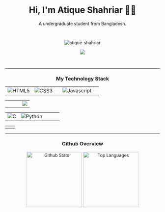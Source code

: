 <h1 align="center">Hi, I'm Atique Shahriar 👨‍💻</h1>
<p align="center">A undergraduate student from Bangladesh.</p>


<p align="center">
    <a href="https://www.linkedin.com/in/atique-shahriar/"><img
            src="https://img.shields.io/badge/LinkedIn-0077B5?style=for-the-badge&logo=linkedin&logoColor=white"
            alt="" /></a>
    <a href="https://www.facebook.com/atiqueshahriarr"><img
            src="https://img.shields.io/badge/Facebook-1877F2?style=for-the-badge&logo=facebook&logoColor=white"
            alt="" /></a>
</p>


<p align="center"> <img
        src="https://komarev.com/ghpvc/?username=atique-shahriar&label=Profile%20views&color=0e75b6&style=flat"
        alt="atique-shahriar" /></p>


<p align="center">
    <img
        src="https://github-readme-streak-stats.herokuapp.com/?user=atique-shahriar&stroke=ffffff&background=27272a&ring=22c55e&fire=22c55e&currStreakNum=ffffff&currStreakLabel=22c55e&sideNums=ffffff&sideLabels=ffffff&dates=ffffff&hide_border=true" />
</p>


<p align="center">
    <a href="mailto:satique06@gmail.com"><img
            src="https://img.shields.io/badge/Gmail-D14836?style=for-the-badge&logo=gmail&logoColor=white" alt="" /></a>
    <a href="https://github.com/atique-shahriar"><img
            src="https://img.shields.io/badge/GitHub-100000?style=for-the-badge&logo=github&logoColor=white"
            alt="" /></a>
    <!-- <a href="https://www.facebook.com/atiqueshahriarr"><img
            src="https://img.shields.io/badge/Google_Scholar-4285F4?style=for-the-badge&logo=google-scholar&logoColor=white"
            alt="" /></a> -->
</p>



<hr>
<h3 align="center">My Technology Stack</h3>
<table align="center">
    <tr>
        <td><img src="https://img.shields.io/badge/HTML5-E34F26?style=for-the-badge&logo=html5&logoColor=white"
                alt="HTML5" /></td>
        <td>
            <img src="https://img.shields.io/badge/CSS3-1572B6?style=for-the-badge&logo=css3&logoColor=white"
                alt="CSS3" />
        </td>
        <td align="center">
            <img src="https://img.shields.io/badge/Tailwind_CSS-38B2AC?style=for-the-badge&logo=tailwind-css&logoColor=white"
                alt="" />
        </td>
        <td>
            <img src="https://img.shields.io/badge/JavaScript-323330?style=for-the-badge&logo=javascript&logoColor=F7DF1E"
                alt="Javascript" />
        </td>
                <td>
            <img src="https://img.shields.io/badge/React-20232A?style=for-the-badge&logo=react&logoColor=61DAFB"
                alt="" />
        </td>
    </tr>
</table>


<table align="center">
    <tr>
                <td>
            <img src="https://img.shields.io/badge/Node%20js-339933?style=for-the-badge&logo=nodedotjs&logoColor=white"
                alt="" />
        </td>
        <td>
            <img src="https://img.shields.io/badge/MongoDB-4EA94B?style=for-the-badge&logo=mongodb&logoColor=white"
                alt="" />
        </td>
                <td>
            <img src="https://img.shields.io/badge/Express%20js-000000?style=for-the-badge&logo=express&logoColor=white"
                alt="" />
        </td>
                <td>
            <img src="https://img.shields.io/badge/firebase-ffca28?style=for-the-badge&logo=firebase&logoColor=black" />
        </td>
    </tr>
</table>

<table align="center">
    <tr>
                <td align="center">
            <img src="https://img.shields.io/badge/C-00599C?style=for-the-badge&logo=c&logoColor=white" alt="C" />
        </td>
        <td>
            <img src="https://img.shields.io/badge/Python-FFD43B?style=for-the-badge&logo=python&logoColor=blue"
                alt="Python" />
        </td>
        <td>
            <img src="https://img.shields.io/badge/Netlify-00C7B7?style=for-the-badge&logo=netlify&logoColor=white"
                alt="" />
        </td>
        <td>
            <img src="https://img.shields.io/badge/Numpy-777BB4?style=for-the-badge&logo=numpy&logoColor=white"
                alt="" />
        </td>
        <td>
            <img src="https://img.shields.io/badge/Pandas-2C2D72?style=for-the-badge&logo=pandas&logoColor=white"
                alt="" />
        </td>
    </tr>
</table>

<table align="center">
    <tr>
        <td align="center">
            <img src="https://img.shields.io/badge/Adobe%20XD-470137?style=for-the-badge&logo=Adobe%20XD&logoColor=white"
                alt="" />
        </td>
        <td>
            <img src="https://img.shields.io/badge/Figma-F24E1E?style=for-the-badge&logo=figma&logoColor=white"
                alt="" />
        </td>
    </tr>
</table>


<hr>
<h3 align="center">Github Overview</h3>
<p align="center">
    <img src="https://github-readme-stats.vercel.app/api?username=atique-shahriar&theme=dracula&show_icons=true"
        alt="Github Stats" style="height: 180px;" />
    <img src="https://github-readme-stats.vercel.app/api/top-langs/?username=atique-shahriar&langs_count=10&title_color=22c55e&text_color=ffffff&icon_color=22c55e&bg_color=27272a&hide_border=true&locale=en&custom_title=Top%20%Languages"
        alt="Top Languages" style="height: 180px;" />
</p>
